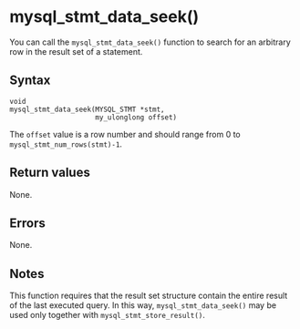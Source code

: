 mysql_stmt_data_seek() 
===========================================

You can call the `mysql_stmt_data_seek()` function to search for an arbitrary row in the result set of a statement. 

Syntax 
---------------------------

```unknow
void
mysql_stmt_data_seek(MYSQL_STMT *stmt,
                     my_ulonglong offset)
```



The `offset` value is a row number and should range from 0 to `mysql_stmt_num_rows(stmt)-1`.

Return values 
----------------------------------

None.

Errors 
---------------------------

None.

Notes 
--------------------------

This function requires that the result set structure contain the entire result of the last executed query. In this way, `mysql_stmt_data_seek()` may be used only together with `mysql_stmt_store_result()`.

